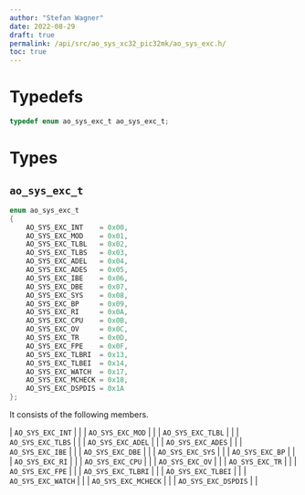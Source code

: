 ```yaml
---
author: "Stefan Wagner"
date: 2022-08-29
draft: true
permalink: /api/src/ao_sys_xc32_pic32mk/ao_sys_exc.h/
toc: true
---
```


# Typedefs

```c
typedef enum ao_sys_exc_t ao_sys_exc_t;
```

# Types

## `ao_sys_exc_t`

```c
enum ao_sys_exc_t
{
    AO_SYS_EXC_INT    = 0x00,
    AO_SYS_EXC_MOD    = 0x01,
    AO_SYS_EXC_TLBL   = 0x02,
    AO_SYS_EXC_TLBS   = 0x03,
    AO_SYS_EXC_ADEL   = 0x04,
    AO_SYS_EXC_ADES   = 0x05,
    AO_SYS_EXC_IBE    = 0x06,
    AO_SYS_EXC_DBE    = 0x07,
    AO_SYS_EXC_SYS    = 0x08,
    AO_SYS_EXC_BP     = 0x09,
    AO_SYS_EXC_RI     = 0x0A,
    AO_SYS_EXC_CPU    = 0x0B,
    AO_SYS_EXC_OV     = 0x0C,
    AO_SYS_EXC_TR     = 0x0D,
    AO_SYS_EXC_FPE    = 0x0F,
    AO_SYS_EXC_TLBRI  = 0x13,
    AO_SYS_EXC_TLBEI  = 0x14,
    AO_SYS_EXC_WATCH  = 0x17,
    AO_SYS_EXC_MCHECK = 0x18,
    AO_SYS_EXC_DSPDIS = 0x1A
};
```

It consists of the following members.

| `AO_SYS_EXC_INT` | |
| `AO_SYS_EXC_MOD` | |
| `AO_SYS_EXC_TLBL` | |
| `AO_SYS_EXC_TLBS` | |
| `AO_SYS_EXC_ADEL` | |
| `AO_SYS_EXC_ADES` | |
| `AO_SYS_EXC_IBE` | |
| `AO_SYS_EXC_DBE` | |
| `AO_SYS_EXC_SYS` | |
| `AO_SYS_EXC_BP` | |
| `AO_SYS_EXC_RI` | |
| `AO_SYS_EXC_CPU` | |
| `AO_SYS_EXC_OV` | |
| `AO_SYS_EXC_TR` | |
| `AO_SYS_EXC_FPE` | |
| `AO_SYS_EXC_TLBRI` | |
| `AO_SYS_EXC_TLBEI` | |
| `AO_SYS_EXC_WATCH` | |
| `AO_SYS_EXC_MCHECK` | |
| `AO_SYS_EXC_DSPDIS` | |
